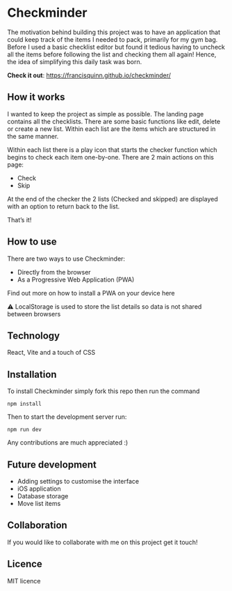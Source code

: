 # Checkminder
The motivation behind building this project was to have an application that could keep track of the items I needed to pack, primarily for my gym bag. Before I used a basic checklist editor but found it tedious having to uncheck all the items before following the list and checking them all again! Hence, the idea of simplifying this daily task was born.

**Check it out**: <https://francisquinn.github.io/checkminder/>

## How it works
I wanted to keep the project as simple as possible. The landing page contains all the checklists. There are some basic functions like edit, delete or create a new list. Within each list are the items which are structured in the same manner. 

Within each list there is a play icon that starts the checker function which begins to check each item one-by-one. There are 2 main actions on this page:
- Check
- Skip

At the end of the checker the 2 lists (Checked and skipped) are displayed with an option to return back to the list.

That’s it!

## How to use
There are two ways to use Checkminder:
- Directly from the browser
- As a Progressive Web Application (PWA)

Find out more on how to install a PWA on your device here

⚠️ LocalStorage is used to store the list details so data is not shared between browsers

## Technology
React, Vite and a touch of CSS

## Installation
To install Checkminder simply fork this repo then run the command
```
npm install
```
Then to start the development server run:
```
npm run dev
```
Any contributions are much appreciated :)

## Future development
- Adding settings to customise the interface
- iOS application
- Database storage
- Move list items

## Collaboration
If you would like to collaborate with me on this project get it touch!

## Licence
MIT licence



